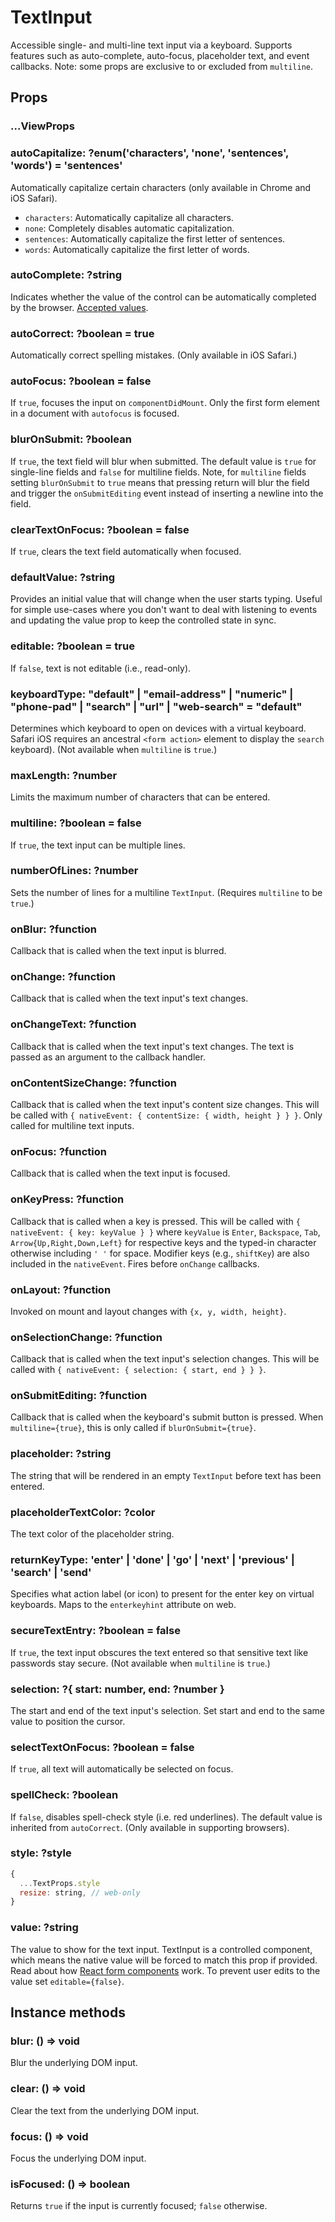 # TextInput

Accessible single- and multi-line text input via a keyboard. Supports features
such as auto-complete, auto-focus, placeholder text, and event callbacks. Note:
some props are exclusive to or excluded from `multiline`.

## Props

### ...ViewProps

### autoCapitalize: ?enum('characters', 'none', 'sentences', 'words') = 'sentences'

Automatically capitalize certain characters (only available in Chrome and iOS Safari).

* `characters`: Automatically capitalize all characters.
* `none`: Completely disables automatic capitalization.
* `sentences`: Automatically capitalize the first letter of sentences.
* `words`: Automatically capitalize the first letter of words.

### autoComplete: ?string

Indicates whether the value of the control can be automatically completed by the
browser. [Accepted values](https://developer.mozilla.org/en-US/docs/Web/HTML/Element/input).

### autoCorrect: ?boolean = true

Automatically correct spelling mistakes. (Only available in iOS Safari.)

### autoFocus: ?boolean = false

If `true`, focuses the input on `componentDidMount`. Only the first form element
in a document with `autofocus` is focused.

### blurOnSubmit: ?boolean

If `true`, the text field will blur when submitted. The default value is `true`
for single-line fields and `false` for multiline fields. Note, for `multiline`
fields setting `blurOnSubmit` to `true` means that pressing return will blur the
field and trigger the `onSubmitEditing` event instead of inserting a newline
into the field.

### clearTextOnFocus: ?boolean = false

If `true`, clears the text field automatically when focused.

### defaultValue: ?string

Provides an initial value that will change when the user starts typing. Useful
for simple use-cases where you don't want to deal with listening to events and
updating the value prop to keep the controlled state in sync.

### editable: ?boolean = true

If `false`, text is not editable (i.e., read-only).

### keyboardType: "default" | "email-address" | "numeric" | "phone-pad" | "search" | "url" | "web-search" = "default"

Determines which keyboard to open on devices with a virtual keyboard. Safari iOS requires an ancestral `<form action>` element to display the `search` keyboard). (Not available when `multiline` is `true`.)

### maxLength: ?number

Limits the maximum number of characters that can be entered.

### multiline: ?boolean = false

If `true`, the text input can be multiple lines.

### numberOfLines: ?number

Sets the number of lines for a multiline `TextInput`. (Requires `multiline` to be `true`.)

### onBlur: ?function

Callback that is called when the text input is blurred.

### onChange: ?function

Callback that is called when the text input's text changes.

### onChangeText: ?function

Callback that is called when the text input's text changes. The text is passed as an argument to the callback handler.

### onContentSizeChange: ?function

Callback that is called when the text input's content size changes. This will be
called with `{ nativeEvent: { contentSize: { width, height } } }`. Only called
for multiline text inputs.

### onFocus: ?function

Callback that is called when the text input is focused.

### onKeyPress: ?function

Callback that is called when a key is pressed. This will be called with `{
nativeEvent: { key: keyValue } }` where `keyValue` is `Enter`, `Backspace`,
`Tab`, `Arrow{Up,Right,Down,Left}` for respective keys and the typed-in
character otherwise including `' '` for space. Modifier keys (e.g., `shiftKey`)
are also included in the `nativeEvent`. Fires before `onChange` callbacks.

### onLayout: ?function

Invoked on mount and layout changes with `{x, y, width, height}`.

### onSelectionChange: ?function

Callback that is called when the text input's selection changes. This will be
called with `{ nativeEvent: { selection: { start, end } } }`.

### onSubmitEditing: ?function

Callback that is called when the keyboard's submit button is pressed. When `multiline={true}`, this is only called if `blurOnSubmit={true}`.

### placeholder: ?string

The string that will be rendered in an empty `TextInput` before text has been entered.

### placeholderTextColor: ?color

The text color of the placeholder string.

### returnKeyType: 'enter' | 'done' | 'go' | 'next' | 'previous' | 'search' | 'send'

Specifies what action label (or icon) to present for the enter key on virtual
keyboards. Maps to the `enterkeyhint` attribute on web.

### secureTextEntry: ?boolean = false

If `true`, the text input obscures the text entered so that sensitive text like
passwords stay secure. (Not available when `multiline` is `true`.)

### selection: ?{ start: number, end: ?number }

The start and end of the text input's selection. Set start and end to the same
value to position the cursor.

### selectTextOnFocus: ?boolean = false

If `true`, all text will automatically be selected on focus.

### spellCheck: ?boolean

If `false`, disables spell-check style (i.e. red underlines). The default value
is inherited from `autoCorrect`. (Only available in supporting browsers).

### style: ?style

```js
{
  ...TextProps.style
  resize: string, // web-only
}
```

### value: ?string

The value to show for the text input. TextInput is a controlled component, which means the native value will be forced to match this prop if provided. Read about how [React form components](https://reactjs.org/docs/forms.html) work. To prevent user edits to the value set `editable={false}`.

## Instance methods

### blur: () => void

Blur the underlying DOM input.

### clear: () => void

Clear the text from the underlying DOM input.

### focus: () => void

Focus the underlying DOM input.

### isFocused: () => boolean

Returns `true` if the input is currently focused; `false` otherwise.
